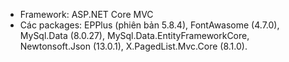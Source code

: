 - Framework: ASP.NET Core MVC
- Các packages: EPPlus (phiên bản 5.8.4), FontAwasome (4.7.0), MySql.Data (8.0.27), MySql.Data.EntityFrameworkCore, Newtonsoft.Json (13.0.1), X.PagedList.Mvc.Core (8.1.0).
